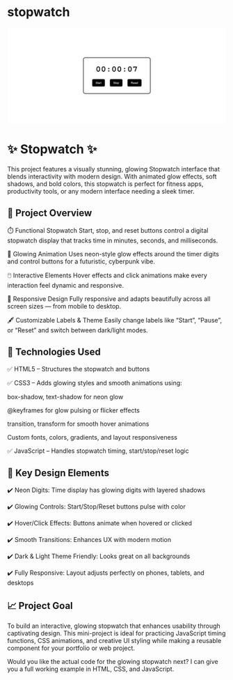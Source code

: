 # stopwatch

![image](https://github.com/dabhijanvi/stopwatch/blob/2b422960e689c5d88b1ca68fb7b42f3be74b0122/stopwatch.png)

# ✨ Stopwatch  ✨
This project features a visually stunning, glowing Stopwatch interface that blends interactivity with modern design. With animated glow effects, soft shadows, and bold colors, this stopwatch is perfect for fitness apps, productivity tools, or any modern interface needing a sleek timer.


## 🌟 Project Overview
⏱️ Functional Stopwatch
Start, stop, and reset buttons control a digital stopwatch display that tracks time in minutes, seconds, and milliseconds.<br>

🌈 Glowing Animation
Uses neon-style glow effects around the timer digits and control buttons for a futuristic, cyberpunk vibe.<br>


🖱️ Interactive Elements
Hover effects and click animations make every interaction feel dynamic and responsive.<br>


📱 Responsive Design
Fully responsive and adapts beautifully across all screen sizes — from mobile to desktop.<br>


🖋️ Customizable Labels & Theme
Easily change labels like “Start”, “Pause”, or “Reset” and switch between dark/light modes.<br>



## 🎨 Technologies Used
✅ HTML5 – Structures the stopwatch and buttons<br>

✅ CSS3 – Adds glowing styles and smooth animations using:<br>


box-shadow, text-shadow for neon glow<br>


@keyframes for glow pulsing or flicker effects<br>


transition, transform for smooth hover animations<br>


Custom fonts, colors, gradients, and layout responsiveness<br>


✅ JavaScript – Handles stopwatch timing, start/stop/reset logic<br>



## 🚀 Key Design Elements
✔️ Neon Digits: Time display has glowing digits with layered shadows<br>

✔️ Glowing Controls: Start/Stop/Reset buttons pulse with color<br>

✔️ Hover/Click Effects: Buttons animate when hovered or clicked<br>

✔️ Smooth Transitions: Enhances UX with modern motion<br>

✔️ Dark & Light Theme Friendly: Looks great on all backgrounds<br>

✔️ Fully Responsive: Layout adjusts perfectly on phones, tablets, and desktops<br>



## 📈 Project Goal
To build an interactive, glowing stopwatch that enhances usability through captivating design. This mini-project is ideal for practicing JavaScript timing functions, CSS animations, and creative UI styling while making a reusable component for your portfolio or web project.

Would you like the actual code for the glowing stopwatch next? I can give you a full working example in HTML, CSS, and JavaScript.








